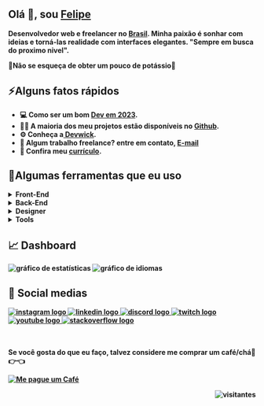<h2>Olá 👋, sou <a href="https://felipe-rocha.vercel.app/" target="_blank">Felipe </a></h2>

<p><strong>Desenvolvedor web e freelancer no <a href="https://linkss.app/mufmO" target="_blank">Brasil</a>. Minha paixão é sonhar com ideias e torná-las realidade com interfaces elegantes.
"Sempre em busca do proximo nivel".

<p>🍌Não se esqueça de obter um pouco de potássio🍌</p>

<h2>⚡️Alguns fatos rápidos</h2>
<div align="left">
    <ul>
        <li>💻 Como ser um bom <a href="https://dev-expert-ten.vercel.app/" target="_blank">Dev em 2023</a>.</li>
        <li>👨‍💻 A maioria dos meu projetos estão disponíveis no <a href="https://github.com/FelipeSimoesDaRocha?tab=repositories" target="_blank">Github</a>.</li>
        <li>⚙️ Conheça a<a href="https://github.com/orgs/WarwickBr1" target="_blank"> Devwick</a>.</li>
        <li>💼 Algum trabalho freelance? entre em contato, <a href="mailto:Felipe.SimoesDaRocha@Gmail.com" target="_blank">E-mail</a></li>
        <li>📙 Confira meu <a href="https://raw.githubusercontent.com/FelipeSimoesDaRocha/FelipeSimoesDaRocha/20afd8addb05fef498b106cf5ccfed7d3c7369f2/curriculo%5BPDF%5D.pdf" target="_blank">currículo</a>.</li>
    </ul>
</div>

<h2>🚀Algumas ferramentas que eu uso</h2>
<div>
  <details align="left">
    <summary>Front-End</summary>
      <img src="https://raw.githubusercontent.com/devicons/devicon/master/icons/nextjs/nextjs-original.svg" alt="next-js" width="25" height="25" />
      <img src="https://raw.githubusercontent.com/devicons/devicon/master/icons/react/react-original-wordmark.svg" alt="react" width="25" height="25" />
      <img src="https://raw.githubusercontent.com/devicons/devicon/master/icons/angularjs/angularjs-original.svg" alt="angular-js" width="25" height="25" />
      <img src="https://raw.githubusercontent.com/devicons/devicon/master/icons/javascript/javascript-original.svg" alt="javascript" width="25" height="25" />
      <img src="https://raw.githubusercontent.com/devicons/devicon/master/icons/typescript/typescript-original.svg" alt="typescript" width="25" height="25" />
      <img src="https://raw.githubusercontent.com/devicons/devicon/master/icons/css3/css3-original-wordmark.svg" alt="css3" width="25" height="25" />
      <img src="https://raw.githubusercontent.com/devicons/devicon/master/icons/sass/sass-original.svg" alt="sass" width="25" height="25" />
      <img src="https://raw.githubusercontent.com/devicons/devicon/master/icons/bootstrap/bootstrap-plain.svg" alt="bootstrap" width="25" height="25" />
  </details>
  <details>
    <summary>Back-End</summary>
      <img src="https://raw.githubusercontent.com/devicons/devicon/master/icons/mongodb/mongodb-original.svg" alt="mongodb" width="25" height="25" />
      <img src="https://raw.githubusercontent.com/devicons/devicon/master/icons/mysql/mysql-original-wordmark.svg" alt="mysql" width="25" height="25" />
      <img src="https://raw.githubusercontent.com/devicons/devicon/master/icons/nodejs/nodejs-original-wordmark.svg" alt="nodejs" width="25" height="25" />
      <img src="https://raw.githubusercontent.com/devicons/devicon/master/icons/heroku/heroku-plain.svg" alt="heroku" width="25" height="25" />
      <img src="https://raw.githubusercontent.com/github/explore/80688e429a7d4ef2fca1e82350fe8e3517d3494d/topics/aws/aws.png" alt="aws" width="25" height="25" />
      <img src="https://www.vectorlogo.zone/logos/google_cloud/google_cloud-icon.svg" alt="gcp" width="25" height="25" />
      <img src="https://raw.githubusercontent.com/devicons/devicon/master/icons/docker/docker-original.svg" alt="Docker" width="25" height="25" />
  </details>
  <details>
    <summary>Designer</summary>
      <img src="https://raw.githubusercontent.com/devicons/devicon/master/icons/figma/figma-original.svg" alt="Figma" width="25" height="25" />
      <img src="https://raw.githubusercontent.com/devicons/devicon/master/icons/photoshop/photoshop-plain.svg" alt="Photoshop" width="25" height="25" />
      <img src="https://raw.githubusercontent.com/devicons/devicon/master/icons/illustrator/illustrator-plain.svg" alt="Illustrator" width="25" height="25" />
  </details>
  <details>
    <summary>Tools</summary>
      <img src="https://raw.githubusercontent.com/devicons/devicon/master/icons/vscode/vscode-original.svg" alt="Vidual Studio code" width="25" height="25" />
      <img src="https://raw.githubusercontent.com/devicons/devicon/master/icons/visualstudio/visualstudio-plain.svg" alt="Vidual Studio code" width="25" height="25" />
      <img src="https://raw.githubusercontent.com/devicons/devicon/master/icons/git/git-original.svg" alt="Git" width="25" height="25" />
      <img src="https://raw.githubusercontent.com/devicons/devicon/master/icons/github/github-original.svg" alt="GitHub" width="25" height="25" />
      <img src="https://raw.githubusercontent.com/devicons/devicon/master/icons/gitlab/gitlab-original.svg" alt="GitLab" width="25" height="25" />
  </details>
</div>

<h2>📈 Dashboard</h2>
<div align="left"> 
   <img src="https://github-readme-stats.vercel.app/api?hide_title=true&hide_rank=false&show_icons=true&include_all_commits=false&count_private=true&disable_animations=false&theme=github_dark&locale=pt-br&hide_border=false&username=FelipeSimoesDaRocha" height="150" alt="gráfico de estatísticas"/>
  <img src="https://github-readme-stats.vercel.app/api/top-langs?locale=pt-br&hide_title=false&layout=compact&card_width=320&langs_count=5&theme=github_dark&hide_border=false&username=FelipeSimoesDaRocha" height="150" alt="gráfico de idiomas" />
</div>
  
<h2>📱 Social medias</h2> 
<div align="left">
  <a href="https://www.instagram.com/fe_br1/" target="_blank">
    <img src="https://raw.githubusercontent.com/maurodesouza/profile-readme-generator/master/src/assets/icons/social/instagram/default.svg" width="44" height="32" alt="instagram logo"  />
  </a>
  <a href="https://www.linkedin.com/in/felipe-sim%C3%B5es-da-rocha/" target="_blank">
    <img src="https://raw.githubusercontent.com/maurodesouza/profile-readme-generator/master/src/assets/icons/social/linkedin/default.svg" width="44" height="32" alt="linkedin logo"  />
  </a>
  <a href="https://discord.com/invite/YFpCswADvF" target="_blank">
    <img src="https://raw.githubusercontent.com/maurodesouza/profile-readme-generator/master/src/assets/icons/social/discord/default.svg" width="44" height="32" alt="discord logo"  />
  </a>
  <a href="https://www.twitch.tv/felisoft" target="_blank">      
    <img src="https://raw.githubusercontent.com/maurodesouza/profile-readme-generator/master/src/assets/icons/social/twitch/default.svg" width="44" height="32" alt="twitch logo"  />
  </a>
  <a href="https://www.youtube.com/channel/UCZHg42bcGOziqLRlGldjJpA" target="_blank">
    <img src="https://raw.githubusercontent.com/maurodesouza/profile-readme-generator/master/src/assets/icons/social/youtube/default.svg" width="44" height="32" alt="youtube logo"  />
  </a>
  <a href="https://stackoverflow.com/users/21069353/felipe-sim%c3%b5es-da-rocha" target="_blank">
    <img src="https://raw.githubusercontent.com/maurodesouza/profile-readme-generator/master/src/assets/icons/social/stackoverflow/default.svg" width="44" height="32" alt="stackoverflow logo"  />
  </a>      
</div>

<br>
<br>
<p><strong>Se você gosta do que eu faço, talvez considere me comprar um café/chá🥺👉👈<p/>
<a href="https://www.buymeacoffee.com/feliperocha" target="_blank"><img src="https://cdn.buymeacoffee.com/buttons/v2/default-red.png" alt="Me pague um Café" width="150" ></a>
    
<p align="right"><img src="https://visitor-badge.glitch.me/badge?page_id=FelipeSimoesDaRocha.FelipeSimoesDaRocha" alt="visitantes"></p>
